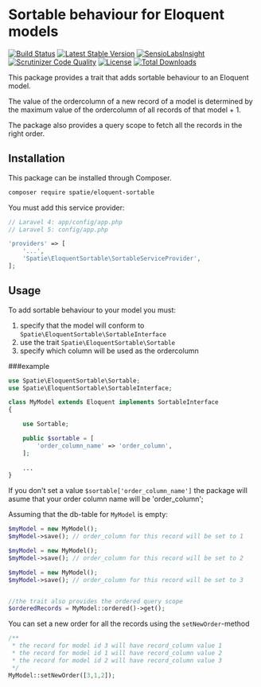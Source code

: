 Sortable behaviour for Eloquent models
=================

[![Build Status](https://scrutinizer-ci.com/g/MatthiasDeWinter/eloquent-sortable/badges/build.png?b=master)](https://scrutinizer-ci.com/g/MatthiasDeWinter/eloquent-sortable/build-status/master)
[![Latest Stable Version](https://poser.pugx.org/spatie/eloquent-sortable/version.png)](https://packagist.org/packages/spatie/eloquent-sortable)
[![SensioLabsInsight](https://insight.sensiolabs.com/projects/27df870e-f06d-4cb1-9fc7-9463edf7508a/mini.png)](https://insight.sensiolabs.com/projects/27df870e-f06d-4cb1-9fc7-9463edf7508a)
[![Scrutinizer Code Quality](https://scrutinizer-ci.com/g/MatthiasDeWinter/eloquent-sortable/badges/quality-score.png?b=master)](https://scrutinizer-ci.com/g/MatthiasDeWinter/eloquent-sortable/?branch=master)
[![License](https://poser.pugx.org/spatie/eloquent-sortable/license.png)](https://packagist.org/packages/spatie/eloquent-sortable)
[![Total Downloads](https://poser.pugx.org/spatie/eloquent-sortable/downloads.svg)](https://packagist.org/packages/spatie/eloquent-sortable)

This package provides a trait that adds sortable behaviour to an Eloquent model.

The value of the ordercolumn of a new record of a model is determined by the maximum value of the ordercolumn of all records of that model + 1.

The package also provides a query scope to fetch all the records in the right order.

## Installation

This package can be installed through Composer.

```bash
composer require spatie/eloquent-sortable
```

You must add this service provider:
```php
// Laravel 4: app/config/app.php 
// Laravel 5: config/app.php

'providers' => [ 
	'...',
	'Spatie\EloquentSortable\SortableServiceProvider',
];
```

## Usage

To add sortable behaviour to your model you must:<br />
1. specify that the model will conform to ```Spatie\EloquentSortable\SortableInterface```<br />
2. use the trait ```Spatie\EloquentSortable\Sortable```<br />
3. specify which column will be used as the ordercolumn<br />

###example
```php
use Spatie\EloquentSortable\Sortable;
use Spatie\EloquentSortable\SortableInterface;

class MyModel extends Eloquent implements SortableInterface
{

    use Sortable;

    public $sortable = [
        'order_column_name' => 'order_column',
    ];
    
    ...
}
```
If you don't set a value ```$sortable['order_column_name']``` the package will asume that your order column name will be 'order_column'; 


Assuming that the db-table for ```MyModel``` is empty:
```php
$myModel = new MyModel();
$myModel->save(); // order_column for this record will be set to 1

$myModel = new MyModel();
$myModel->save(); // order_column for this record will be set to 2

$myModel = new MyModel();
$myModel->save(); // order_column for this record will be set to 3


//the trait also provides the ordered query scope
$orderedRecords = MyModel::ordered()->get(); 
```
You can set a new order for all the records using the ```setNewOrder```-method

```php
/**
 * the record for model id 3 will have record_column value 1
 * the record for model id 1 will have record_column value 2
 * the record for model id 2 will have record_column value 3
 */
MyModel::setNewOrder([3,1,2]);
```
